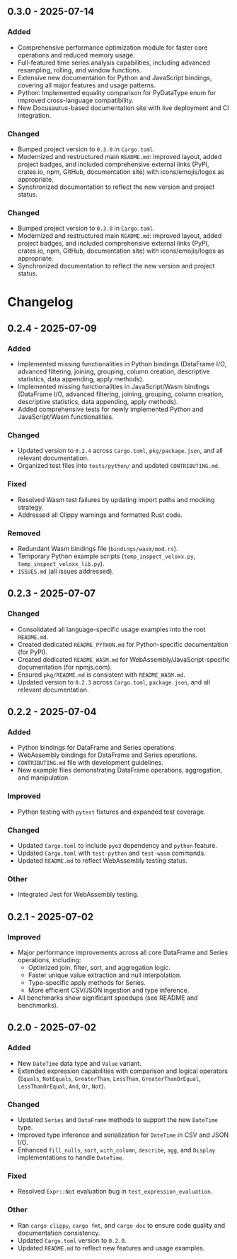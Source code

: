 ## 0.3.0 - 2025-07-14

### Added

- Comprehensive performance optimization module for faster core operations and reduced memory usage.
- Full-featured time series analysis capabilities, including advanced resampling, rolling, and window functions.
- Extensive new documentation for Python and JavaScript bindings, covering all major features and usage patterns.
- Python: Implemented equality comparison for PyDataType enum for improved cross-language compatibility.
- New Docusaurus-based documentation site with live deployment and CI integration.

### Changed

- Bumped project version to `0.3.0` in `Cargo.toml`.
- Modernized and restructured main `README.md`: improved layout, added project badges, and included comprehensive external links (PyPI, crates.io, npm, GitHub, documentation site) with icons/emojis/logos as appropriate.
- Synchronized documentation to reflect the new version and project status.


### Changed

- Bumped project version to `0.3.0` in `Cargo.toml`.
- Modernized and restructured main `README.md`: improved layout, added project badges, and included comprehensive external links (PyPI, crates.io, npm, GitHub, documentation site) with icons/emojis/logos as appropriate.
- Synchronized documentation to reflect the new version and project status.

# Changelog

## 0.2.4 - 2025-07-09

### Added

- Implemented missing functionalities in Python bindings (DataFrame I/O, advanced filtering, joining, grouping, column creation, descriptive statistics, data appending, apply methods).
- Implemented missing functionalities in JavaScript/Wasm bindings (DataFrame I/O, advanced filtering, joining, grouping, column creation, descriptive statistics, data appending, apply methods).
- Added comprehensive tests for newly implemented Python and JavaScript/Wasm functionalities.

### Changed

- Updated version to `0.2.4` across `Cargo.toml`, `pkg/package.json`, and all relevant documentation.
- Organized test files into `tests/python/` and updated `CONTRIBUTING.md`.

### Fixed

- Resolved Wasm test failures by updating import paths and mocking strategy.
- Addressed all Clippy warnings and formatted Rust code.

### Removed

- Redundant Wasm bindings file (`bindings/wasm/mod.rs`).
- Temporary Python example scripts (`temp_inspect_veloxx.py`, `temp_inspect_veloxx_lib.py`).
- `ISSUES.md` (all issues addressed).

## 0.2.3 - 2025-07-07

### Changed

- Consolidated all language-specific usage examples into the root `README.md`.
- Created dedicated `README_PYTHON.md` for Python-specific documentation (for PyPI).
- Created dedicated `README_WASM.md` for WebAssembly/JavaScript-specific documentation (for npmjs.com).
- Ensured `pkg/README.md` is consistent with `README_WASM.md`.
- Updated version to `0.2.3` across `Cargo.toml`, `package.json`, and all relevant documentation.

## 0.2.2 - 2025-07-04

### Added

- Python bindings for DataFrame and Series operations.
- WebAssembly bindings for DataFrame and Series operations.
- `CONTRIBUTING.md` file with development guidelines.
- New example files demonstrating DataFrame operations, aggregation, and manipulation.

### Improved

- Python testing with `pytest` fixtures and expanded test coverage.

### Changed

- Updated `Cargo.toml` to include `pyo3` dependency and `python` feature.
- Updated `Cargo.toml` with `test-python` and `test-wasm` commands.
- Updated `README.md` to reflect WebAssembly testing status.

### Other

- Integrated Jest for WebAssembly testing.

## 0.2.1 - 2025-07-02

### Improved

- Major performance improvements across all core DataFrame and Series operations, including:
  - Optimized join, filter, sort, and aggregation logic.
  - Faster unique value extraction and null interpolation.
  - Type-specific apply methods for Series.
  - More efficient CSV/JSON ingestion and type inference.
- All benchmarks show significant speedups (see README and benchmarks).

## 0.2.0 - 2025-07-02

### Added

- New `DateTime` data type and `Value` variant.
- Extended expression capabilities with comparison and logical operators (`Equals`, `NotEquals`, `GreaterThan`, `LessThan`, `GreaterThanOrEqual`, `LessThanOrEqual`, `And`, `Or`, `Not`).

### Changed

- Updated `Series` and `DataFrame` methods to support the new `DateTime` type.
- Improved type inference and serialization for `DateTime` in CSV and JSON I/O.
- Enhanced `fill_nulls`, `sort`, `with_column`, `describe`, `agg`, and `Display` implementations to handle `DateTime`.

### Fixed

- Resolved `Expr::Not` evaluation bug in `test_expression_evaluation`.

### Other

- Ran `cargo clippy`, `cargo fmt`, and `cargo doc` to ensure code quality and documentation consistency.
- Updated `Cargo.toml` version to `0.2.0`.
- Updated `README.md` to reflect new features and usage examples.
